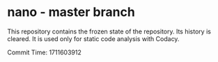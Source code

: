 # nano - master branch

This repository contains the frozen state of the repository.
Its history is cleared. It is used only for static code
analysis with Codacy.

Commit Time: 1711603912